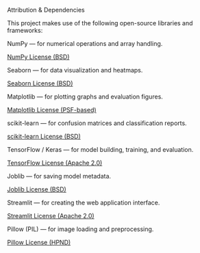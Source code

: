 Attribution \& Dependencies



This project makes use of the following open-source libraries and frameworks:



NumPy — for numerical operations and array handling.

[NumPy License (BSD)](https://numpy.org/doc/stable/license.html)



Seaborn — for data visualization and heatmaps.

[Seaborn License (BSD)](https://github.com/mwaskom/seaborn/blob/master/LICENSE.md)



Matplotlib — for plotting graphs and evaluation figures.

[Matplotlib License (PSF-based)](https://matplotlib.org/stable/project/license.html)



scikit-learn — for confusion matrices and classification reports.

[scikit-learn License (BSD)](https://scikit-learn.org/stable/about.html#citing-scikit-learn)



TensorFlow / Keras — for model building, training, and evaluation.

[TensorFlow License (Apache 2.0)](https://github.com/tensorflow/tensorflow/blob/master/LICENSE)



Joblib — for saving model metadata.

[Joblib License (BSD)](https://github.com/joblib/joblib/blob/main/LICENSE.txt)



Streamlit — for creating the web application interface.

[Streamlit License (Apache 2.0)](https://github.com/streamlit/streamlit/blob/develop/LICENSE)



Pillow (PIL) — for image loading and preprocessing.

[Pillow License (HPND)](https://pillow.readthedocs.io/en/stable/about.html#license)

